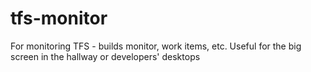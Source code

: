 tfs-monitor
===========

For monitoring TFS - builds monitor, work items, etc. Useful for the big screen in the hallway or developers' desktops
